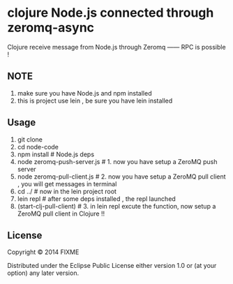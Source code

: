 # clojure Node.js connected through zeromq-async 

Clojure receive message from Node.js through Zeromq —— RPC is possible !

## NOTE

1. make sure you have Node.js and npm installed
2. this is project use lein , be sure you have lein installed

## Usage

1. git clone
2. cd node-code
3. npm install # Node.js deps
4. node zeromq-push-server.js # 1. now you have setup a ZeroMQ push server
5. node zeromq-pull-client.js # 2. now you have setup a ZeroMQ pull client , you
   will get messages in terminal
6. cd ../ # now in the lein project root
7. lein repl # after some deps installed , the repl launched
8. (start-clj-pull-client) # 3. in lein repl excute the function, now setup a
   ZeroMQ pull client in Clojure !!

## License

Copyright © 2014 FIXME

Distributed under the Eclipse Public License either version 1.0 or (at
your option) any later version.
